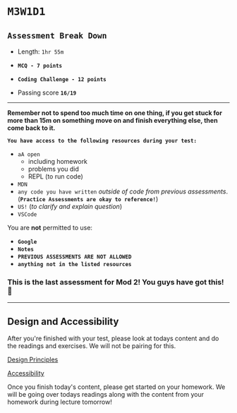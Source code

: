 # `M3W1D1`

## `Assessment Break Down`

- Length: `1hr 55m`
- **`MCQ - 7 points`**
- **`Coding Challenge - 12 points`**

- Passing score **`16/19`**

---

**Remember not to spend too much time on one thing, if you get stuck for more than 15m on something move on and finish everything else, then come back to it.**

**`You have access to the following resources during your test:`**

- `aA open`
  - including homework
  - problems you did
  - REPL (to run code)
- `MDN`
- `any code you have written` *outside of code from previous assessments*. (**`Practice Assessments are okay to reference!`**)
- `US!` (*to clarify and explain question*)
- `VSCode`

You are **not** permitted to use:

- **`Google`**
- **`Notes`**
- **`PREVIOUS ASSESSMENTS ARE NOT ALLOWED`**
- **`anything not in the listed resources`**

### This is the last assessment for Mod 2! You guys have got this! 🙂

---

## Design and Accessibility

After you're finished with your test, please look at todays content and do the readings and exercises. We will not be pairing for this.

[Design Principles](https://open.appacademy.io/learn/js-py---pt-may-2022-online/week-13---html-and-css/exercise--design-principles)

[Accessibility](https://open.appacademy.io/learn/js-py---pt-may-2022-online/week-13---html-and-css/exercise--accessibility)

Once you finish today's content, please get started on your homework. We will be going over todays readings along with the content from your homework during lecture tomorrow!
